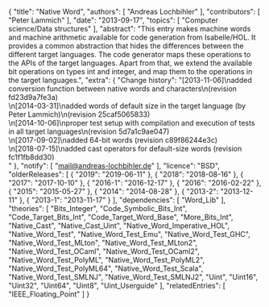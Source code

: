 {
    "title": "Native Word",
    "authors": [
        "Andreas Lochbihler"
    ],
    "contributors": [
        "Peter Lammich"
    ],
    "date": "2013-09-17",
    "topics": [
        "Computer science/Data structures"
    ],
    "abstract": "This entry makes machine words and machine arithmetic available for code generation from Isabelle/HOL.  It provides a common abstraction that hides the differences between the different target languages.  The code generator maps these operations to the APIs of the target languages.  Apart from that, we extend the available bit operations on types int and integer, and map them to the operations in the target languages.",
    "extra": {
        "Change history": "[2013-11-06]\nadded conversion function between native words and characters\n(revision fd23d9a7fe3a)<br>\n[2014-03-31]\nadded words of default size in the target language (by Peter Lammich)\n(revision 25caf5065833)<br>\n[2014-10-06]\nproper test setup with compilation and execution of tests in all target languages\n(revision 5d7a1c9ae047)<br>\n[2017-09-02]\nadded 64-bit words (revision c89f86244e3c)<br>\n[2018-07-15]\nadded cast operators for default-size words (revision fc1f1fb8dd30)<br>"
    },
    "notify": [
        "mail@andreas-lochbihler.de"
    ],
    "licence": "BSD",
    "olderReleases": [
        {
            "2019": "2019-06-11"
        },
        {
            "2018": "2018-08-16"
        },
        {
            "2017": "2017-10-10"
        },
        {
            "2016-1": "2016-12-17"
        },
        {
            "2016": "2016-02-22"
        },
        {
            "2015": "2015-05-27"
        },
        {
            "2014": "2014-08-28"
        },
        {
            "2013-2": "2013-12-11"
        },
        {
            "2013-1": "2013-11-17"
        }
    ],
    "dependencies": [
        "Word_Lib"
    ],
    "theories": [
        "Bits_Integer",
        "Code_Symbolic_Bits_Int",
        "Code_Target_Bits_Int",
        "Code_Target_Word_Base",
        "More_Bits_Int",
        "Native_Cast",
        "Native_Cast_Uint",
        "Native_Word_Imperative_HOL",
        "Native_Word_Test",
        "Native_Word_Test_Emu",
        "Native_Word_Test_GHC",
        "Native_Word_Test_MLton",
        "Native_Word_Test_MLton2",
        "Native_Word_Test_OCaml",
        "Native_Word_Test_OCaml2",
        "Native_Word_Test_PolyML",
        "Native_Word_Test_PolyML2",
        "Native_Word_Test_PolyML64",
        "Native_Word_Test_Scala",
        "Native_Word_Test_SMLNJ",
        "Native_Word_Test_SMLNJ2",
        "Uint",
        "Uint16",
        "Uint32",
        "Uint64",
        "Uint8",
        "Uint_Userguide"
    ],
    "relatedEntries": [
        "IEEE_Floating_Point"
    ]
}